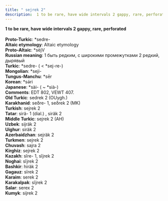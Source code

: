```yaml
---
title: " sejrek 2"
description:  1 to be rare, have wide intervals 2 gappy, rare, perforated
---
```

<p data-pagefind-weight="0.5">
<strong> 1 to be rare, have wide intervals 2 gappy, rare, perforated</strong><br><br>
<strong>Proto-Turkic</strong>:  *sedre-<br>
<strong>Altaic etymology</strong>:  Altaic etymology<br>
<strong> Proto-Altaic</strong>:  *sèjV<br>
<strong>Russian meaning</strong>:  1 быть редким, с широкими промежутками 2 редкий, дырявый<br>
<strong>Turkic</strong>:  *sedre- ( < *sej-re-)<br>
<strong>Mongolian</strong>:  *seji-<br>
<strong>Tungus-Manchu</strong>:  *sēr<br>
<strong>Korean</strong>:  *sǝ́ri<br>
<strong>Japanese</strong>:  *sài- ( ~ *sià-)<br>
<strong>Comments</strong>:  EDT 802, VEWT 407.<br>
<strong>Old Turkic</strong>:  sedrek 2 (OUygh.)<br>
<strong>Karakhanid</strong>:  seδre- 1, seδrek 2 (MK)<br>
<strong>Turkish</strong>:  sejrek 2<br>
<strong>Tatar</strong>:  sirä- 1 (dial.) , siräk 2<br>
<strong>Middle Turkic</strong>:  sejrek 2 (AH)<br>
<strong>Uzbek</strong>:  sijräk 2<br>
<strong>Uighur</strong>:  siräk 2<br>
<strong>Azerbaidzhan</strong>:  sejräk 2<br>
<strong>Turkmen</strong>:  sejrek 2<br>
<strong>Chuvash</strong>:  sajra 2<br>
<strong>Kirghiz</strong>:  sejrek 2<br>
<strong>Kazakh</strong>:  sĭre- 1, sĭjrek 2<br>
<strong>Noghai</strong>:  sĭjrek 2<br>
<strong>Bashkir</strong>:  hiräk 2<br>
<strong>Gagauz</strong>:  sīrek 2<br>
<strong>Karaim</strong>:  serek 2<br>
<strong>Karakalpak</strong>:  sĭjrek 2<br>
<strong>Salar</strong>:  serex 2<br>
<strong>Kumyk</strong>:  sijrek 2<br>

</p>

